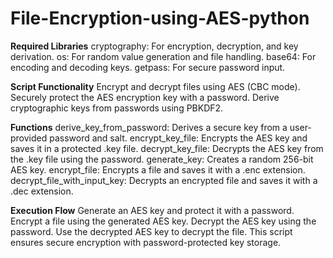 # File-Encryption-using-AES-python
**Required Libraries**
cryptography: For encryption, decryption, and key derivation.
os: For random value generation and file handling.
base64: For encoding and decoding keys.
getpass: For secure password input.

**Script Functionality**
Encrypt and decrypt files using AES (CBC mode).
Securely protect the AES encryption key with a password.
Derive cryptographic keys from passwords using PBKDF2.

**Functions**
derive_key_from_password: Derives a secure key from a user-provided password and salt.
encrypt_key_file: Encrypts the AES key and saves it in a protected .key file.
decrypt_key_file: Decrypts the AES key from the .key file using the password.
generate_key: Creates a random 256-bit AES key.
encrypt_file: Encrypts a file and saves it with a .enc extension.
decrypt_file_with_input_key: Decrypts an encrypted file and saves it with a .dec extension.

**Execution Flow**
Generate an AES key and protect it with a password.
Encrypt a file using the generated AES key.
Decrypt the AES key using the password.
Use the decrypted AES key to decrypt the file.
This script ensures secure encryption with password-protected key storage.
